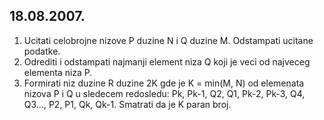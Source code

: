 ## 18.08.2007.
1. Ucitati celobrojne nizove P duzine N i Q duzine M. Odstampati ucitane podatke.
2. Odrediti i odstampati najmanji element niza Q koji je veci od najveceg elementa niza P.
3. Formirati niz duzine R duzine 2K gde je K = min(M, N) od elemenata nizova P i Q u sledecem redosledu:
Pk, Pk-1, Q2, Q1, Pk-2, Pk-3, Q4, Q3..., P2, P1, Qk, Qk-1. Smatrati da je K paran broj.

